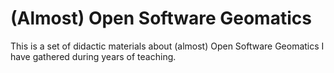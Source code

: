 # (Almost) Open Software Geomatics

This is a set of didactic materials about (almost) Open Software Geomatics I have gathered during years of teaching.

